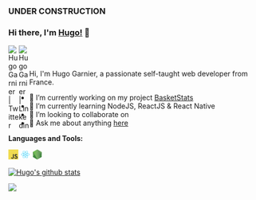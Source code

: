 ### UNDER CONSTRUCTION

### Hi there, I'm [Hugo!](https://hugogarnier.com) 👋

<a href="https://twitter.com/garnier_hugo">
  <img align="left" alt="Hugo Garnier | Twitter" width="21px" src="https://raw.githubusercontent.com/anuraghazra/anuraghazra/master/assets/twitter.svg" />
</a>
<a href="https://www.linkedin.com/in/hugogarnier">
  <img align="left" alt="Hugo Garnier | Linkedin" width="21px" src="https://cdn.worldvectorlogo.com/logos/linkedin-icon-2.svg" />
</a>

<br />
<br />

Hi, I'm Hugo Garnier, a passionate self-taught web developer from France.

- 🔭 I’m currently working on my project [BasketStats](https://github.com/hugogarnier/basketstats)
- 🌱 I’m currently learning NodeJS, ReactJS & React Native
- 👯 I’m looking to collaborate on
- 💬 Ask me about anything [here](https://github.com/hugogarnier/hugogarnier/issues)

**Languages and Tools:**  

<code><img height="20" src="https://raw.githubusercontent.com/github/explore/80688e429a7d4ef2fca1e82350fe8e3517d3494d/topics/javascript/javascript.png"></code>
<code><img height="20" src="https://raw.githubusercontent.com/github/explore/80688e429a7d4ef2fca1e82350fe8e3517d3494d/topics/react/react.png"></code>
<code><img height="20" src="https://raw.githubusercontent.com/github/explore/80688e429a7d4ef2fca1e82350fe8e3517d3494d/topics/nodejs/nodejs.png"></code>


<!--- 
  if you have forked this to use on your profile, 
  Change the `github-readme-stats.anuraghazra1.vercel.app` to `github-readme-stats.vercel.app` 
--->

[![Hugo's github stats](https://github-readme-stats.vercel.app/api?username=hugogarnier&show_icons=true&title_color=fff&icon_color=79ff97&text_color=9f9f9f&bg_color=151515)](https://github.com/hugogarnier/)

<a href="https://github.com/hugogarnier/basketstats">
  <img align="left" src="https://github-readme-stats.vercel.app/api/pin/?username=hugogarnier&repo=basketstats&title_color=fff&icon_color=79ff97&text_color=9f9f9f&bg_color=151515" />
</a>

